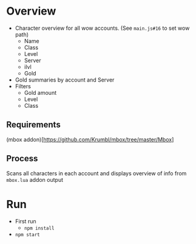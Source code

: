 # Overview

* Character overview for all wow accounts.  (See `main.js#16` to set wow path)
    * Name
    * Class
    * Level
    * Server
    * ilvl
    * Gold
* Gold summaries by account and Server
* Filters
    * Gold amount
    * Level
    * Class


## Requirements

(mbox addon)[https://github.com/Krumbl/mbox/tree/master/Mbox]

## Process

Scans all characters in each account and displays overview of info from `mbox.lua` addon output

# Run

* First run
    * `npm install`
* `npm start`